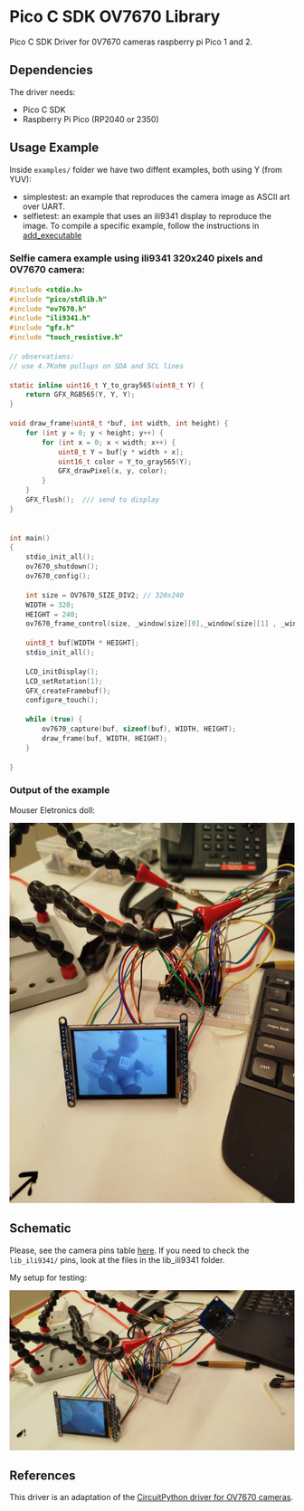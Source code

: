 # Pico C SDK OV7670 Library

Pico C SDK Driver for 0V7670 cameras raspberry pi Pico 1 and 2.


## Dependencies

The driver needs:
- Pico C SDK
- Raspberry Pi Pico (RP2040 or 2350)


## Usage Example


Inside `examples/` folder we have two diffent examples, both using Y (from YUV):
- simplestest: an example that reproduces the camera image as ASCII art over UART.
- selfietest: an example that uses an ili9341 display to reproduce the image.
To compile a specific example, follow the instructions in [add_executable](https://github.com/danielmpinto/pico-ov7670-driver/blob/main/CMakeLists.txt)

### Selfie camera example using ili9341 320x240 pixels and OV7670 camera:

```c
#include <stdio.h>
#include "pico/stdlib.h"
#include "ov7670.h"
#include "ili9341.h"
#include "gfx.h"
#include "touch_resistive.h"

// observations:
// use 4.7Kohm pullups on SDA and SCL lines

static inline uint16_t Y_to_gray565(uint8_t Y) {
    return GFX_RGB565(Y, Y, Y);
}

void draw_frame(uint8_t *buf, int width, int height) {
    for (int y = 0; y < height; y++) {
        for (int x = 0; x < width; x++) {
            uint8_t Y = buf[y * width + x];
            uint16_t color = Y_to_gray565(Y);
            GFX_drawPixel(x, y, color);
        }
    }
    GFX_flush();  /// send to display
}


int main()
{
    stdio_init_all();
    ov7670_shutdown();
    ov7670_config();

    int size = OV7670_SIZE_DIV2; // 320x240
    WIDTH = 320;
    HEIGHT = 240;
    ov7670_frame_control(size, _window[size][0],_window[size][1] , _window[size][2], _window[size][3]);
    
    uint8_t buf[WIDTH * HEIGHT];  
    stdio_init_all();         

    LCD_initDisplay();        
    LCD_setRotation(1);       
    GFX_createFramebuf();     
    configure_touch();        

    while (true) {
        ov7670_capture(buf, sizeof(buf), WIDTH, HEIGHT);
        draw_frame(buf, WIDTH, HEIGHT);
    }

}
```

### Output of the example

Mouser Eletronics doll:

![Output2 ](/imgs/output2.jpeg "Output 2")


## Schematic

Please, see the camera pins table [here](https://github.com/danielmpinto/pico-ov7670-driver/tree/main/lib_ov7670).
If you need to check the `lib_ili9341/` pins, look at the files in the lib_ili9341 folder.


My setup for testing:

![Setup ](/imgs/setup.jpeg "Setup")


## References
This driver is an adaptation of the [CircuitPython driver for OV7670 cameras](https://github.com/adafruit/Adafruit_CircuitPython_OV7670/).



